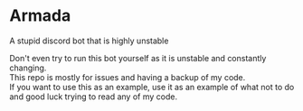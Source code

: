 # Armada  

A stupid discord bot that is highly unstable  
  
Don't even try to run this bot yourself as it is unstable and constantly changing.  
This repo is mostly for issues and having a backup of my code.  
If you want to use this as an example, use it as an example of what not to do and good luck trying to read any of my code.  
